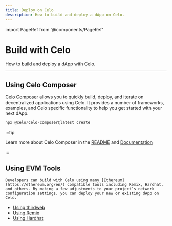 ```yaml
---
title: Deploy on Celo
description: How to build and deploy a dApp on Celo.
---
```


import PageRef from '@components/PageRef'

# Build with Celo

How to build and deploy a dApp with Celo.

---

## Using Celo Composer

[Celo Composer](https://github.com/celo-org/celo-composer) allows you to quickly build, deploy, and iterate on decentralized applications using Celo. It provides a number of frameworks, examples, and Celo specific functionality to help you get started with your next dApp.

```jsx
npx @celo/celo-composer@latest create
```

:::tip

Learn more about Celo Composer in the [README](https://github.com/celo-org/celo-composer) and [Documentation](https://celo-composer.gitbook.io/docs/)

:::

## Using EVM Tools

<!-- make the below text code block because crowdin is messing it up -->

```mdx-code-block
Developers can build with Celo using many [Ethereum](https://ethereum.org/en/) compatible tools including Remix, Hardhat, and others. By making a few adjustments to your project’s network configuration settings, you can deploy your new or existing dApp on Celo.
```

- [Using thirdweb](/developer/deploy/thirdweb/overview)
- [Using Remix](/developer/deploy/remix)
- [Using Hardhat](/developer/deploy/hardhat)
